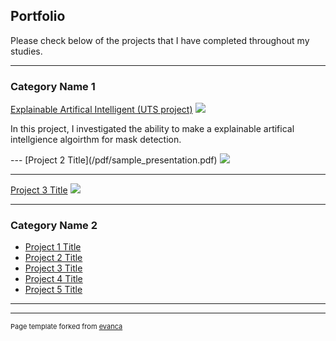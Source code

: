 ## Portfolio
Please check below of the projects that I have completed throughout my studies. 

---

### Category Name 1 

[Explainable Artifical Intelligent (UTS project)](/sample_page)
<img src="images/dummy_thumbnail.jpg?raw=true"/>

<p> In this project, I investigated the ability to make a explainable artifical intellgience algoirthm for mask detection. </p>
---
[Project 2 Title](/pdf/sample_presentation.pdf)
<img src="images/dummy_thumbnail.jpg?raw=true"/>

---
[Project 3 Title](http://example.com/)
<img src="images/dummy_thumbnail.jpg?raw=true"/>

---

### Category Name 2

- [Project 1 Title](http://example.com/)
- [Project 2 Title](http://example.com/)
- [Project 3 Title](http://example.com/)
- [Project 4 Title](http://example.com/)
- [Project 5 Title](http://example.com/)

---




---
<p style="font-size:11px">Page template forked from <a href="https://github.com/evanca/quick-portfolio">evanca</a></p>
<!-- Remove above link if you don't want to attibute -->
